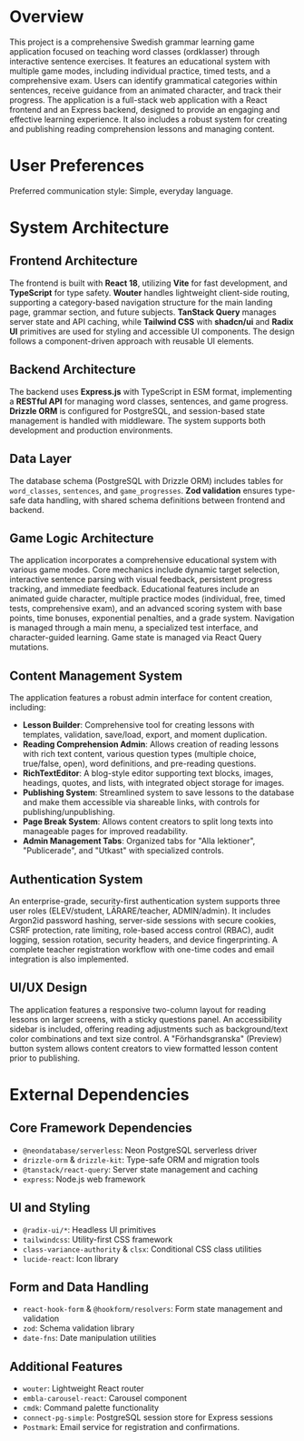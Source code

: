 # Overview

This project is a comprehensive Swedish grammar learning game application focused on teaching word classes (ordklasser) through interactive sentence exercises. It features an educational system with multiple game modes, including individual practice, timed tests, and a comprehensive exam. Users can identify grammatical categories within sentences, receive guidance from an animated character, and track their progress. The application is a full-stack web application with a React frontend and an Express backend, designed to provide an engaging and effective learning experience. It also includes a robust system for creating and publishing reading comprehension lessons and managing content.

# User Preferences

Preferred communication style: Simple, everyday language.

# System Architecture

## Frontend Architecture

The frontend is built with **React 18**, utilizing **Vite** for fast development, and **TypeScript** for type safety. **Wouter** handles lightweight client-side routing, supporting a category-based navigation structure for the main landing page, grammar section, and future subjects. **TanStack Query** manages server state and API caching, while **Tailwind CSS** with **shadcn/ui** and **Radix UI** primitives are used for styling and accessible UI components. The design follows a component-driven approach with reusable UI elements.

## Backend Architecture

The backend uses **Express.js** with TypeScript in ESM format, implementing a **RESTful API** for managing word classes, sentences, and game progress. **Drizzle ORM** is configured for PostgreSQL, and session-based state management is handled with middleware. The system supports both development and production environments.

## Data Layer

The database schema (PostgreSQL with Drizzle ORM) includes tables for `word_classes`, `sentences`, and `game_progresses`. **Zod validation** ensures type-safe data handling, with shared schema definitions between frontend and backend.

## Game Logic Architecture

The application incorporates a comprehensive educational system with various game modes. Core mechanics include dynamic target selection, interactive sentence parsing with visual feedback, persistent progress tracking, and immediate feedback. Educational features include an animated guide character, multiple practice modes (individual, free, timed tests, comprehensive exam), and an advanced scoring system with base points, time bonuses, exponential penalties, and a grade system. Navigation is managed through a main menu, a specialized test interface, and character-guided learning. Game state is managed via React Query mutations.

## Content Management System

The application features a robust admin interface for content creation, including:
- **Lesson Builder**: Comprehensive tool for creating lessons with templates, validation, save/load, export, and moment duplication.
- **Reading Comprehension Admin**: Allows creation of reading lessons with rich text content, various question types (multiple choice, true/false, open), word definitions, and pre-reading questions.
- **RichTextEditor**: A blog-style editor supporting text blocks, images, headings, quotes, and lists, with integrated object storage for images.
- **Publishing System**: Streamlined system to save lessons to the database and make them accessible via shareable links, with controls for publishing/unpublishing.
- **Page Break System**: Allows content creators to split long texts into manageable pages for improved readability.
- **Admin Management Tabs**: Organized tabs for "Alla lektioner", "Publicerade", and "Utkast" with specialized controls.

## Authentication System

An enterprise-grade, security-first authentication system supports three user roles (ELEV/student, LÄRARE/teacher, ADMIN/admin). It includes Argon2id password hashing, server-side sessions with secure cookies, CSRF protection, rate limiting, role-based access control (RBAC), audit logging, session rotation, security headers, and device fingerprinting. A complete teacher registration workflow with one-time codes and email integration is also implemented.

## UI/UX Design

The application features a responsive two-column layout for reading lessons on larger screens, with a sticky questions panel. An accessibility sidebar is included, offering reading adjustments such as background/text color combinations and text size control. A "Förhandsgranska" (Preview) button system allows content creators to view formatted lesson content prior to publishing.

# External Dependencies

## Core Framework Dependencies
- `@neondatabase/serverless`: Neon PostgreSQL serverless driver
- `drizzle-orm` & `drizzle-kit`: Type-safe ORM and migration tools
- `@tanstack/react-query`: Server state management and caching
- `express`: Node.js web framework

## UI and Styling
- `@radix-ui/*`: Headless UI primitives
- `tailwindcss`: Utility-first CSS framework
- `class-variance-authority` & `clsx`: Conditional CSS class utilities
- `lucide-react`: Icon library

## Form and Data Handling
- `react-hook-form` & `@hookform/resolvers`: Form state management and validation
- `zod`: Schema validation library
- `date-fns`: Date manipulation utilities

## Additional Features
- `wouter`: Lightweight React router
- `embla-carousel-react`: Carousel component
- `cmdk`: Command palette functionality
- `connect-pg-simple`: PostgreSQL session store for Express sessions
- `Postmark`: Email service for registration and confirmations.